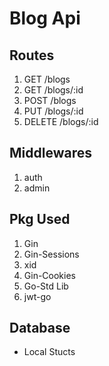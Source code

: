 # Blog Api

##  Routes
1. GET /blogs
2. GET /blogs/:id
3. POST /blogs
4. PUT /blogs/:id
5. DELETE /blogs/:id

## Middlewares
1. auth
2. admin

## Pkg Used
1. Gin
2. Gin-Sessions
3. xid
4. Gin-Cookies
5. Go-Std Lib
6. jwt-go

## Database
- Local Stucts